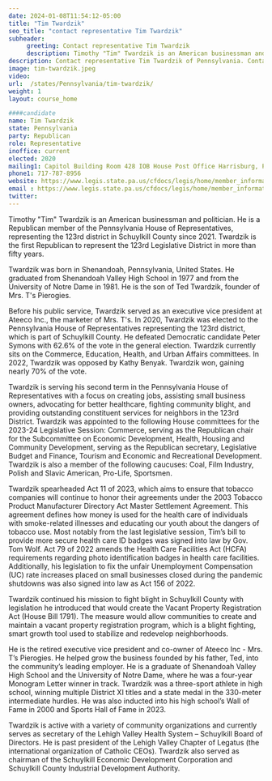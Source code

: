 ```yaml
---
date: 2024-01-08T11:54:12-05:00
title: "Tim Twardzik"
seo_title: "contact representative Tim Twardzik"
subheader:
     greeting: Contact representative Tim Twardzik
     description: Timothy "Tim" Twardzik is an American businessman and politician. He is a Republican member of the Pennsylvania House of Representatives, representing the 123rd district in Schuylkill County since 2021. Twardzik is the first Republican to represent the 123rd Legislative District in more than fifty years.
description: Contact representative Tim Twardzik of Pennsylvania. Contact information for Tim Twardzik includes email address, phone number, and mailing address.
image: tim-twardzik.jpeg
video:
url:  /states/Pennsylvania/tim-twardzik/
weight: 1
layout: course_home

####candidate
name: Tim Twardzik
state: Pennsylvania
party: Republican
role: Representative
inoffice: current
elected: 2020
mailing1: Capitol Building Room 428 IOB House Post Office Harrisburg, PA 17120
phone1: 717-787-8956
website: https://www.legis.state.pa.us/cfdocs/legis/home/member_information/House_bio.cfm?id=1906/
email : https://www.legis.state.pa.us/cfdocs/legis/home/member_information/House_bio.cfm?id=1906/
twitter:
---
```


Timothy "Tim" Twardzik is an American businessman and politician. He is a Republican member of the Pennsylvania House of Representatives, representing the 123rd district in Schuylkill County since 2021. Twardzik is the first Republican to represent the 123rd Legislative District in more than fifty years.

Twardzik was born in Shenandoah, Pennsylvania, United States. He graduated from Shenandoah Valley High School in 1977 and from the University of Notre Dame in 1981. He is the son of Ted Twardzik, founder of Mrs. T's Pierogies.

Before his public service, Twardzik served as an executive vice president at Ateeco Inc., the marketer of Mrs. T's. In 2020, Twardzik was elected to the Pennsylvania House of Representatives representing the 123rd district, which is part of Schuylkill County. He defeated Democratic candidate Peter Symons with 62.6% of the vote in the general election. Twardzik currently sits on the Commerce, Education, Health, and Urban Affairs committees. In 2022, Twardzik was opposed by Kathy Benyak. Twardzik won, gaining nearly 70% of the vote.

Twardzik is serving his second term in the Pennsylvania House of Representatives with a focus on creating jobs, assisting small business owners, advocating for better healthcare, fighting community blight, and providing outstanding constituent services for neighbors in the 123rd District. Twardzik was appointed to the following House committees for the 2023-24 Legislative Session: Commerce, serving as the Republican chair for the Subcommittee on Economic Development, Health, Housing and Community Development, serving as the Republican secretary, Legislative Budget and Finance, Tourism and Economic and Recreational Development. Twardzik is also a member of the following caucuses: Coal, Film Industry, Polish and Slavic American, Pro-Life, Sportsmen.

Twardzik spearheaded Act 11 of 2023, which aims to ensure that tobacco companies will continue to honor their agreements under the 2003 Tobacco Product Manufacturer Directory Act Master Settlement Agreement. This agreement defines how money is used for the health care of individuals with smoke-related illnesses and educating our youth about the dangers of tobacco use. Most notably from the last legislative session, Tim’s bill to provide more secure health care ID badges was signed into law by Gov. Tom Wolf. Act 79 of 2022 amends the Health Care Facilities Act (HCFA) requirements regarding photo identification badges in health care facilities. Additionally, his legislation to fix the unfair Unemployment Compensation (UC) rate increases placed on small businesses closed during the pandemic shutdowns was also signed into law as Act 156 of 2022.

Twardzik continued his mission to fight blight in Schuylkill County with legislation he introduced that would create the Vacant Property Registration Act (House Bill 1791). The measure would allow communities to create and maintain a vacant property registration program, which is a blight fighting, smart growth tool used to stabilize and redevelop neighborhoods.

He is the retired executive vice president and co-owner of Ateeco Inc - Mrs. T’s Pierogies. He helped grow the business founded by his father, Ted, into the community’s leading employer. He is a graduate of Shenandoah Valley High School and the University of Notre Dame, where he was a four-year Monogram Letter winner in track. Twardzik was a three-sport athlete in high school, winning multiple District XI titles and a state medal in the 330-meter intermediate hurdles. He was also inducted into his high school’s Wall of Fame in 2000 and Sports Hall of Fame in 2023.

Twardzik is active with a variety of community organizations and currently serves as secretary of the Lehigh Valley Health System – Schuylkill Board of Directors. He is past president of the Lehigh Valley Chapter of Legatus (the international organization of Catholic CEOs). Twardzik also served as chairman of the Schuylkill Economic Development Corporation and Schuylkill County Industrial Development Authority.
